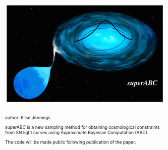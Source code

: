 <a href="https://github.com/EliseJ/superabc"><img src="https://github.com/EliseJ/superabc/blob/master/superabc_logo.001.jpeg"
align="left" hspace="5" vspace="3"></a>





<br>
<br>
<br>
<br>
<br>
<br>
<br>
<br>
<br> <br> <br><br><br><br><br><br><br><br><br><br><br>
author: Elise Jennings

superABC is a new sampling method for obtaining cosmological constraints from SN light curves using Approximate Bayesian Computation (ABC).

The code will be made public following publication of the paper. 
